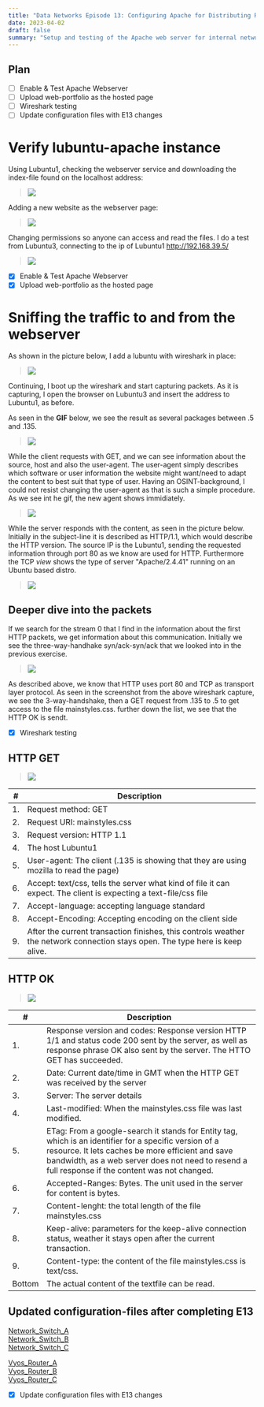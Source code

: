 ```yaml
---
title: "Data Networks Episode 13: Configuring Apache for Distributing Resources"
date: 2023-04-02
draft: false
summary: "Setup and testing of the Apache web server for internal network resource distribution. Includes configuring permissions, analyzing HTTP traffic using Wireshark, and updating router/switch configuration files."
---
```


## Plan

- [ ] Enable & Test Apache Webserver
- [ ] Upload web-portfolio as the hosted page
- [ ] Wireshark testing
- [ ] Update configuration files with E13 changes

# Verify lubuntu-apache instance

Using Lubuntu1, checking the webserver service and downloading the index-file found on the localhost address:

>![](/images/network-doc/E13/testinglocalhost.gif)

Adding a new website as the webserver page:

>![](/images/network-doc/E13/copywebtech.png)

Changing permissions so anyone can access and read the files. I do a test from Lubuntu3, connecting to the ip of Lubuntu1 http://192.168.39.5/

>![](/images/network-doc/E13/testingportfolio.gif)

- [x] Enable & Test Apache Webserver
- [x] Upload web-portfolio as the hosted page

# Sniffing the traffic to and from the webserver

As shown in the picture below, I add a lubuntu with wireshark in place:

>![](/images/network-doc/E13/wiresharklocation.png)

Continuing, I boot up the wireshark and start capturing packets. As it is capturing, I open the browser on Lubuntu3 and insert the address to Lubuntu1, as before.

As seen in the **GIF** below, we see the result as several packages between .5 and .135. 

>![](/images/network-doc/E13/capturingpackets.gif)


While the client requests with GET, and we can see information about the source, host and also the user-agent. The user-agent simply describes which software or user information the website might want/need to adapt the content to best suit that type of user. Having an OSINT-background, I could not resist changing the user-agent as that is such a simple procedure. As we see int he gif, the new agent shows immidiately. 

>![](/images/network-doc/E13/GET.png)

While the server responds with the content, as seen in the picture below. Initially in the subject-line it is described as HTTP/1.1, which would describe the HTTP version. The source IP is the Lubuntu1, sending the requested information through port 80
 as we know are used for HTTP. Furthermore the TCP *view* shows the type of server "Apache/2.4.41" running on an Ubuntu based distro. 

>![](/images/network-doc/E13/http.png)


## Deeper dive into the packets

If we search for the stream 0 that I find in the information about the first HTTP packets, we get information about this communication. Initially we see the three-way-handhake syn/ack-syn/ack that we looked into in the previous exercise. 

>![](/images/network-doc/E13/3wayhandshakegetandok.png)

As described above, we know that HTTP uses port 80 and TCP as transport layer protocol. As seen in the screenshot from the above wireshark capture, we see the 3-way-handshake, then a GET request from .135 to .5 to get access to the file mainstyles.css.
further down the list, we see that the HTTP OK is sendt.

- [x] Wireshark testing


## HTTP GET


>![](/images/network-doc/E13/Get_deep.png)

|#|Description|
|---|---|
|1.| Request method: GET|
|2.| Request URI: mainstyles.css|
|3.| Request version: HTTP 1.1|
|4.| The host Lubuntu1|
|5.| User-agent: The client (.135 is showing that they are using mozilla to read the page)|
|6.| Accept: text/css, tells the server what kind of file it can expect. The client is expecting a text-file/css file|
|7.| Accept-language: accepting language standard|
|8.| Accept-Encoding: Accepting encoding on the client side|
|9.| After the current transaction finishes, this controls weather the network connection stays open. The type here is keep alive. |


## HTTP OK

>![](/images/network-doc/E13/HTTPOK.png)

|#|Description|
|---|---|
|1.| Response version and codes: Response version HTTP 1/1 and status code 200 sent by the server, as well as response phrase OK also sent by the server. The HTTO GET has succeeded. |
|2.| Date: Current date/time in GMT when the HTTP GET was received by the server|
|3.| Server: The server details|
|4.| Last-modified: When the mainstyles.css file was last modified.|
|5.| ETag: From a google-search it stands for Entity tag, which is an identifier for a specific version of a resource. It lets caches be more efficient and save bandwidth, as a web server does not need to resend a full response if the content was not changed. |
|6.| Accepted-Ranges: Bytes. The unit used in the server for content is bytes. |
|7.| Content-lenght: the total length of the file mainstyles.css|
|8.| Keep-alive: parameters for the keep-alive connection status, weather it stays open after the current transaction. |
|9.| Content-type: the content of the file mainstyles.css is text/css. |
|Bottom|The actual content of the textfile can be read.|


## Updated configuration-files after completing E13

[Network_Switch_A](/images/network-doc/E13/Config_files/E13-SwitchAu.cfg)\
[Network_Switch_B](/images/network-doc/E13/Config_files/E13-SwitchBu.cfg)\
[Network_Switch_C](/images/network-doc/E13/Config_files/E13-SwitchCu.cfg)

[Vyos_Router_A](/images/network-doc/E13/Config_files/E13-RouterAu.cfg) \
[Vyos_Router_B](/images/network-doc/E13/Config_files/E13-RouterBu.cfg) \
[Vyos_Router_C](/images/network-doc/E13/Config_files/E13-RouterCu.cfg) 

- [x] Update configuration files with E13 changes
